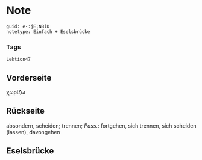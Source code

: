 # Note
```
guid: e-:jE;N8iD
notetype: Einfach + Eselsbrücke
```

### Tags
```
Lektion47
```

## Vorderseite
χωρίζω

## Rückseite
absondern, scheiden;
trennen;
<i>Pass.</i>: fortgehen, sich trennen, sich scheiden (lassen), davongehen

## Eselsbrücke

